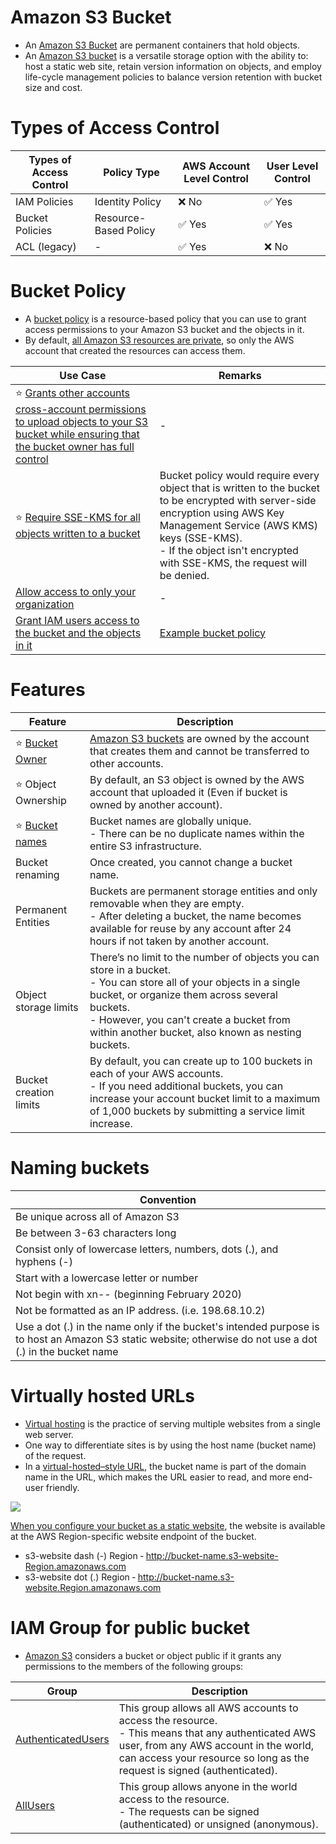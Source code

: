 
# Amazon S3 Bucket
- An [Amazon S3 Bucket](https://docs.aws.amazon.com/AmazonS3/latest/userguide/UsingBucket.html) are permanent containers that hold objects.
- An [Amazon S3 bucket](https://docs.aws.amazon.com/AmazonS3/latest/userguide/UsingBucket.html) is a versatile storage option with the ability to: host a static web site, retain version information on objects, and employ life-cycle management policies to balance version retention with bucket size and cost.

# Types of Access Control

| Types of Access Control | Policy Type           | AWS Account Level Control | User Level Control     |
|-------------------------|-----------------------|---------------------------|------------------------|
| IAM Policies            | Identity Policy       | :x: No                    | :white_check_mark: Yes |
| Bucket Policies         | Resource-Based Policy | :white_check_mark: Yes    | :white_check_mark: Yes |
| ACL (legacy)            | -                     | :white_check_mark: Yes    | :x: No                 |

# Bucket Policy
- A [bucket policy](https://docs.aws.amazon.com/AmazonS3/latest/userguide/bucket-policies.html) is a resource-based policy that you can use to grant access permissions to your Amazon S3 bucket and the objects in it.
- By default, [all Amazon S3 resources are private](https://docs.aws.amazon.com/config/latest/developerguide/s3-bucket-policy.html), so only the AWS account that created the resources can access them.

| Use Case                                                                                                                                                                                                                       | Remarks                                                                                                                                                                                                                                                      |
|--------------------------------------------------------------------------------------------------------------------------------------------------------------------------------------------------------------------------------|--------------------------------------------------------------------------------------------------------------------------------------------------------------------------------------------------------------------------------------------------------------|
| :star: [Grants other accounts cross-account permissions to upload objects to your S3 bucket while ensuring that the bucket owner has full control](https://docs.aws.amazon.com/AmazonS3/latest/userguide/bucket-policies.html) | -                                                                                                                                                                                                                                                            |
| :star: [Require SSE-KMS for all objects written to a bucket](https://docs.aws.amazon.com/AmazonS3/latest/userguide/bucket-policies.html)                                                                                       | Bucket policy would require every object that is written to the bucket to be encrypted with server-side encryption using AWS Key Management Service (AWS KMS) keys (SSE-KMS). <br/>- If the object isn't encrypted with SSE-KMS, the request will be denied. |
| [Allow access to only your organization](https://docs.aws.amazon.com/AmazonS3/latest/userguide/bucket-policies.html)                                                                                                           | -                                                                                                                                                                                                                                                            |
| [Grant IAM users access to the bucket and the objects in it](https://repost.aws/knowledge-center/lambda-execution-role-s3-bucket)                                                                                              | [Example bucket policy](../../2_SecurityAndIdentityServices/1_IdentityServices/AWSIAM/samplePolicies/ResourcePolicies/buckeyPolicy.json)                                                                                                                  |

# Features

| Feature                                                                                                  | Description                                                                                                                                                                                                                                                                     |
|----------------------------------------------------------------------------------------------------------|---------------------------------------------------------------------------------------------------------------------------------------------------------------------------------------------------------------------------------------------------------------------------------|
| :star: [Bucket Owner](https://docs.aws.amazon.com/AmazonS3/latest/userguide/bucket-owner-condition.html) | [Amazon S3 buckets](https://docs.aws.amazon.com/AmazonS3/latest/userguide/bucket-owner-condition.html) are owned by the account that creates them and cannot be transferred to other accounts.                                                                                  |
| :star: Object Ownership                                                                                  | By default, an S3 object is owned by the AWS account that uploaded it (Even if bucket is owned by another account).                                                                                                                                                             |
| :star: [Bucket names](https://repost.aws/knowledge-center/s3-access-denied-redshift-unload)              | Bucket names are globally unique. <br/>- There can be no duplicate names within the entire S3 infrastructure.                                                                                                                                                                   |
| Bucket renaming                                                                                          | Once created, you cannot change a bucket name.                                                                                                                                                                                                                                  |
| Permanent Entities                                                                                       | Buckets are permanent storage entities and only removable when they are empty. <br/>- After deleting a bucket, the name becomes available for reuse by any account after 24 hours if not taken by another account.                                                              |
| Object storage limits                                                                                    | There’s no limit to the number of objects you can store in a bucket. <br/>- You can store all of your objects in a single bucket, or organize them across several buckets. <br/>- However, you can't create a bucket from within another bucket, also known as nesting buckets. |
| Bucket creation limits                                                                                   | By default, you can create up to 100 buckets in each of your AWS accounts. <br/>- If you need additional buckets, you can increase your account bucket limit to a maximum of 1,000 buckets by submitting a service limit increase.                                              |

# Naming buckets

| Convention                                                                                                                                                |
|-----------------------------------------------------------------------------------------------------------------------------------------------------------|
| Be unique across all of Amazon S3                                                                                                                         |
| Be between 3-63 characters long                                                                                                                           |
| Consist only of lowercase letters, numbers, dots (.), and hyphens (-)                                                                                     |
| Start with a lowercase letter or number                                                                                                                   |
| Not begin with xn-- (beginning February 2020)                                                                                                             |
| Not be formatted as an IP address. (i.e. 198.68.10.2)                                                                                                     |
| Use a dot (.) in the name only if the bucket's intended purpose is to host an Amazon S3 static website; otherwise do not use a dot (.) in the bucket name |

# Virtually hosted URLs
- [Virtual hosting](https://docs.aws.amazon.com/AmazonS3/latest/userguide/VirtualHosting.html) is the practice of serving multiple websites from a single web server. 
- One way to differentiate sites is by using the host name (bucket name) of the request. 
- In a [virtual-hosted–style URL](https://docs.aws.amazon.com/AmazonS3/latest/userguide/VirtualHosting.html), the bucket name is part of the domain name in the URL, which makes the URL easier to read, and more end-user friendly.

![](https://i0.wp.com/solidfish.com/wp-content/uploads/2018/01/Screen-Shot-2020-01-25-at-6.59.43-PM.png?resize=827%2C396&ssl=1)

[When you configure your bucket as a static website](https://docs.aws.amazon.com/AmazonS3/latest/userguide/WebsiteEndpoints.html), the website is available at the AWS Region-specific website endpoint of the bucket.
- s3-website dash (-) Region ‐ http://bucket-name.s3-website-Region.amazonaws.com
- s3-website dot (.) Region ‐ http://bucket-name.s3-website.Region.amazonaws.com

# IAM Group for public bucket
- [Amazon S3](https://docs.aws.amazon.com/autoscaling/ec2/userguide/create-launch-template.html) considers a bucket or object public if it grants any permissions to the members of the following groups:

| Group                                                                                 | Description                                                                                                                                                                                                                 |
|---------------------------------------------------------------------------------------|-----------------------------------------------------------------------------------------------------------------------------------------------------------------------------------------------------------------------------|
| [AuthenticatedUsers](https://docs.aws.amazon.com/IAM/latest/UserGuide/id_groups.html) | This group allows all AWS accounts to access the resource. <br/>- This means that any authenticated AWS user, from any AWS account in the world, can access your resource so long as the request is signed (authenticated). |
| [AllUsers](https://docs.aws.amazon.com/IAM/latest/UserGuide/id_groups.html)           | This group allows anyone in the world access to the resource. <br/>- The requests can be signed (authenticated) or unsigned (anonymous).                                                                                    |